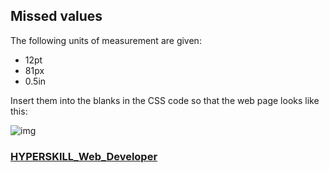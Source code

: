 ## Missed values

The following units of measurement are given:

- 12pt
- 81px
- 0.5in

Insert them into the blanks in the CSS code so that the web page looks like this:

![img](https://ucarecdn.com/13f2b42d-f2af-4e33-a14e-245a1c98694a/-/crop/680x177/822,580/-/preview/)

### [HYPERSKILL_Web_Developer](https://github.com/kakanew/HYPERSKILL_Web_Developer)